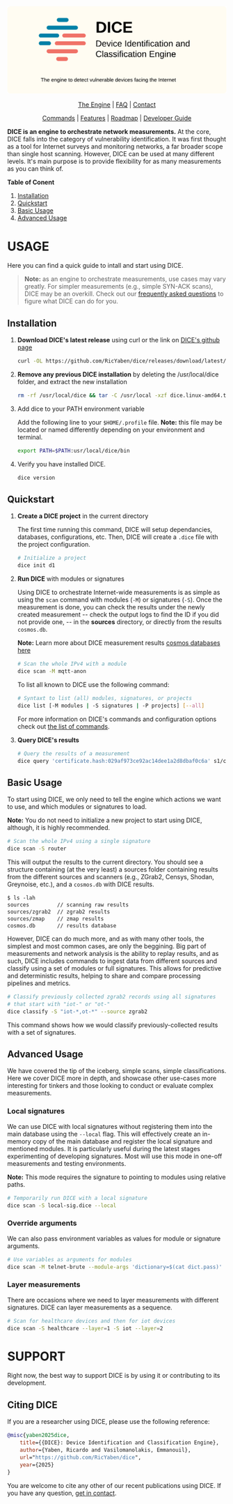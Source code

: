 <p align="center">

![Header](./docs/logo/banner.png)

</p>

<div align="center">

[The Engine](docs/the_engine.md) |
[FAQ](docs/faq.md) |
[Contact](docs/contact.md)

[Commands](docs/commands.md) |
[Features](docs/features.md) |
[Roadmap](docs/roadmap.md) |
[Developer Guide](docs/dev.md)

</div>

__DICE is an engine to orchestrate network measurements.__
At the core, DICE falls into the category of vulnerability identification.
It was first thought as a tool for Internet surveys and monitoring networks, a far broader scope than single host scanning.
However, DICE can be used at many different levels.
It's main purpose is to provide flexibility for as many measurements as you can think of.

__Table of Conent__

1. [Installation](#installation)
2. [Quickstart](#quickstart)
3. [Basic Usage](#basic-usage)
4. [Advanced Usage](#advanced-usage)

# USAGE

Here you can find a quick guide to intall and start using DICE.

> __Note:__ as an engine to orchestrate measurements, use cases may vary greatly.
For simpler measurements (e.g., simple SYN-ACK scans), DICE may be an overkill.
Check out our [frequently asked questions](docs/faq.md) to figure what DICE can do for you.

## Installation

1. __Download DICE's latest release__ using curl or the link on [DICE's github page](https://github.com/RicYaben/dice/releases)

    ```sh
    curl -OL https://github.com/RicYaben/dice/releases/download/latest/dice.linux-amd64.tar.gz
    ```

2. __Remove any previous DICE installation__ by deleting the /usr/local/dice folder, and extract the new installation

    ```sh
    rm -rf /usr/local/dice && tar -C /usr/local -xzf dice.linux-amd64.tar.gz
    ```

3. Add dice to your PATH environment variable

    Add the following line to your `$HOME/.profile` file.
    __Note:__ this file may be located or named differently depending on your environment and terminal.

    ```sh
    export PATH=$PATH:usr/local/dice/bin
    ```

4. Verify you have installed DICE.

    ```sh
    dice version
    ```

## Quickstart

1. __Create a DICE project__ in the current directory

    The first time running this command, DICE will setup dependancies, databases, configurations, etc.
    Then, DICE will create a `.dice` file with the project configuration.

    ```sh
    # Initialize a project
    dice init d1
    ```

2. __Run DICE__ with modules or signatures

    Using DICE to orchestrate Internet-wide measurements is as simple as using the `scan` command with modules (`-M`) or signatures (`-S`).
    Once the measurement is done, you can check the results under the newly created measurement -- check the output logs to find the ID if you did not provide one, -- in the __sources__ directory, or directly from the results `cosmos.db`.

    __Note:__ Learn more about DICE measurement results [cosmos databases here](docs/cosmos.md)

    ```sh
    # Scan the whole IPv4 with a module
    dice scan -M mqtt-anon
    ```

    To list all known to DICE use the following command:

    ```sh
    # Syntaxt to list (all) modules, signatures, or projects
    dice list [-M modules | -S signatures | -P projects] [--all]
    ```

    For more information on DICE's commands and configuration options check out [the list of commands](docs/commands.md).

3. __Query DICE's results__

    ```sh
    # Query the results of a measurement
    dice query 'certificate.hash:029af973ce92ac14dee1a2d8dbaf0c6a' s1/cosmos.db
    ```

## Basic Usage

To start using DICE, we only need to tell the engine which actions we want to use, and which modules or signatures to load.

__Note:__ You do not need to initialize a new project to start using DICE, although, it is highly recommended.

```bash
# Scan the whole IPv4 using a single signature
dice scan -S router
```

This will output the results to the current directory.
You should see a structure containing (at the very least) a sources folder containing results from the different sources and scanners (e.g., ZGrab2, Censys, Shodan, Greynoise, etc.), and a `cosmos.db` with DICE results.

```text
$ ls -lah
sources         // scanning raw results
sources/zgrab2  // zgrab2 results
sources/zmap    // zmap results
cosmos.db       // results database
```

However, DICE can do much more, and as with many other tools, the simplest and most common cases, are only the beggining.
Big part of measurements and network analysis is the ability to replay results, and as such, DICE includes commands to ingest data from different sources and classify using a set of modules or full signatures.
This allows for predictive and deterministic results, helping to share and compare processing pipelines and metrics.

```bash
# Classify previously collected zgrab2 records using all signatures 
# that start with "iot-" or "ot-" 
dice classify -S "iot-*,ot-*" --source zgrab2 
```

This command shows how we would classify previously-collected results with a set of signatures.

## Advanced Usage

We have covered the tip of the iceberg, simple scans, simple classifications.
Here we cover DICE more in depth, and showcase other use-cases more interesting for tinkers and those looking to conduct or evaluate complex measurements.

### Local signatures

We can use DICE with local signatures without registering them into the main database using the `--local` flag.
This will effectively create an in-memory copy of the main database and register the local signature and mentioned modules.
It is particularly useful during the latest stages experimenting of developing signatures.
Most will use this mode in one-off measurements and testing environments.

__Note:__ This mode requires the signature to pointing to modules using relative paths.

```sh
# Temporarily run DICE with a local signature
dice scan -S local-sig.dice --local  
```

### Override arguments

We can also pass environment variables as values for module or signature arguments.

```sh
# Use variables as arguments for modules
dice scan -M telnet-brute --module-args 'dictionary=$(cat dict.pass)'
```

### Layer measurements

There are occasions where we need to layer measurements with different signatures.
DICE can layer measurements as a sequence.

```sh
# Scan for healthcare devices and then for iot devices
dice scan -S healthcare --layer=1 -S iot --layer=2
```

# SUPPORT

Right now, the best way to support DICE is by using it or contributing to its development.

## Citing DICE

If you are a researcher using DICE, please use the following reference:

```bib
@misc{yaben2025dice,
    title={{DICE}: Device Identification and Classification Engine},
    author={Yaben, Ricardo and Vasilomanolakis, Emmanouil},
    url="https://github.com/RicYaben/dice",
    year={2025}
}
```

You are welcome to cite any other of our recent publications using DICE.
If you have any question, [get in contact](docs/contact.md).
